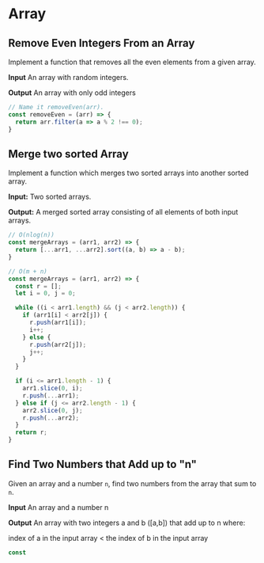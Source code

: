 # Array

## Remove Even Integers From an Array

Implement a function that​ removes all the even elements from a given array. 

**Input** 
An array with random integers.

**Output**
An array with only odd integers

```js
// Name it removeEven(arr).
const removeEven = (arr) => {
  return arr.filter(a => a % 2 !== 0);
}
```

## Merge two sorted Array

Implement a function which merges two sorted arrays into another sorted array.

**Input:**
Two sorted arrays.

**Output:**
A merged sorted array consisting of all elements of both input arrays.


```js
// O(nlog(n))
const mergeArrays = (arr1, arr2) => {
  return [...arr1, ...arr2].sort((a, b) => a - b);
}

// O(m + n)
const mergeArrays = (arr1, arr2) => {
  const r = [];
  let i = 0, j = 0;

  while ((i < arr1.length) && (j < arr2.length)) {
    if (arr1[i] < arr2[j]) {
      r.push(arr1[i]);
      i++;
    } else {
      r.push(arr2[j]);
      j++;
    }
  }

  if (i <= arr1.length - 1) {
    arr1.slice(0, i);
    r.push(...arr1);
  } else if (j <= arr2.length - 1) {
    arr2.slice(0, j);
    r.push(...arr2);
  }
  return r;
}
```

## Find Two Numbers that Add up to "n"

Given an array and a number `n`, find two numbers from the array that sum to `n`. 

**Input**
An array and a number n

**Output**
An array with two integers a and b ([a,b]) that add up to n where:

index of a in the input array < the index of b in the input array

```js
const
```